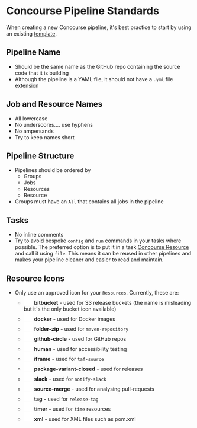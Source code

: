 Concourse Pipeline Standards
============================

When creating a new Concourse pipeline, it's best practice to start by using an existing [template](https://github.com/companieshouse/ci-pipelines/tree/master/templates).

Pipeline Name
----------------
-  Should be the same name as the GitHub repo containing the source code that it is building
-  Although the pipeline is a YAML file, it should not have a `.yml` file extension

Job and Resource Names
----------------
- All lowercase
- No underscores.... use hyphens
- No ampersands
- Try to keep names short


Pipeline Structure
----------------
- Pipelines should be ordered by
  - Groups
  - Jobs
  - Resources
  - Resource
- Groups must have an `All` that contains all jobs in the pipeline

Tasks
----------------
- No inline comments
- Try to avoid bespoke `config` and `run` commands in your tasks where possible.  The preferred option is to put it in a task [Concourse Resource](https://github.com/companieshouse/ci-concourse-resources) and call it using `file`.  This means it can be reused in other pipelines and makes your pipeline cleaner and easier to read and maintain.

Resource Icons
----------------
- Only use an approved icon for your `Resources`.  Currently, these are:
  - ![bitbucket](concourse_icons/bitbucket.png) **bitbucket** - used for S3 release buckets (the name is misleading but it's the only bucket icon available)
  - ![docker](concourse_icons/docker.png) **docker** - used for Docker images
  - ![folder-zip](concourse_icons/folder-zip.png) **folder-zip** - used for `maven-repository`
  - ![github-circle](concourse_icons/github-circle.png) **github-circle** - used for GitHub repos
  - ![human](concourse_icons/human.png) **human** - used for accessibility testing
  - ![iframe](concourse_icons/iframe.png) **iframe** - used for `taf-source`
  - ![package-variant-closed](concourse_icons/package-variant-closed.png) **package-variant-closed** - used for releases
  - ![slack](concourse_icons/slack.png) **slack** - used for `notify-slack`
  - ![source-merge](concourse_icons/source-merge.png) **source-merge** - used for analysing pull-requests
  - ![tag](concourse_icons/tag.png) **tag** - used for `release-tag`
  - ![timer](concourse_icons/timer.png) **timer** - used for `time` resources
  - ![xml](concourse_icons/xml.png) **xml** - used for XML files such as pom.xml
